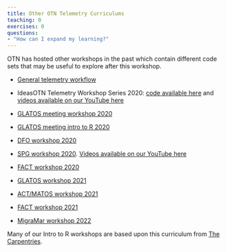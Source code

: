 ```yaml
---
title: Other OTN Telemetry Curriculums
teaching: 0
exercises: 0
questions:
- "How can I expand my learning?"
---
```


OTN has hosted other workshops in the past which contain different code sets that may be useful to explore after this workshop.

- [General telemetry workflow](https://ocean-tracking-network.github.io/jb-acoustic-telemetry/index.html)

- IdeasOTN Telemetry Workshop Series 2020: [code available here](https://github.com/kimwhoriskey/ideasOTNtws2020code) and [videos available on our YouTube here](https://www.youtube.com/playlist?list=PL_06zLsCWuDRnmIKaMHTBlg5KTKS76k6u)

- [GLATOS meeting workshop 2020](https://ocean-tracking-network.github.io/2020-02-27-glatos-workshop/index.html)

- [GLATOS meeting intro to R 2020](https://caitlinbate.github.io/2020-02-23-glatos/index.html)

- [DFO workshop 2020](https://ocean-tracking-network.github.io/2020-03-11-DFOBIO-telemetry-workshop/)

- [SPG workshop 2020](https://ocean-tracking-network.github.io/2020-07-16-OTNSPG-R-workshop/index.html). [Videos available on our YouTube here](https://youtube.com/playlist?list=PL_06zLsCWuDTeUyd5p2YWrullO5RmKLDA) 

- [FACT workshop 2020](https://ocean-tracking-network.github.io/2020-12-17-telemetry-packages-FACT/index.html)

- [GLATOS workshop 2021](https://ocean-tracking-network.github.io/2021-03-30-glatos-workshop/)

- [ACT/MATOS workshop 2021](https://ocean-tracking-network.github.io/2021-04-13-act-workshop/)

- [FACT workshop 2021](https://ocean-tracking-network.github.io/2021-12-15-fact-workshop/)

- [MigraMar workshop 2022](https://ocean-tracking-network.github.io/migramar-student-workshop-2022/index.html)

Many of our Intro to R workshops are based upon this curriculum from [The Carpentries](https://datacarpentry.org/R-ecology-lesson/).
